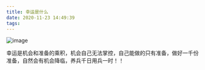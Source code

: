```yaml
---
title: 幸运是什么
date: 2020-11-23 14:49:39
tags:
---
```


![image](https://www.wangbase.com/blogimg/asset/202011/bg2020111807.jpg)

幸运是机会和准备的乘积，机会自己无法掌控，自己能做的只有准备，做好一千份准备，自然会有机会降临，养兵千日用兵一时！！

